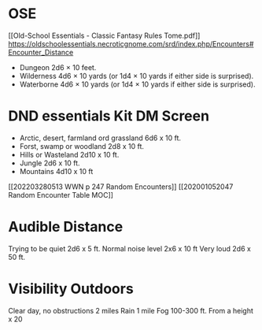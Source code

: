 # OSE
[[Old-School Essentials - Classic Fantasy Rules Tome.pdf]]
https://oldschoolessentials.necroticgnome.com/srd/index.php/Encounters#Encounter_Distance

-  Dungeon 2d6 × 10 feet.
-  Wilderness 4d6 × 10 yards (or 1d4 × 10 yards if either side is surprised).
-  Waterborne 4d6 × 10 yards (or 1d4 × 10 yards if either side is surprised).

# DND essentials Kit DM Screen
- Arctic, desert, farmland ord grassland 6d6 x 10 ft.
- Forst, swamp or woodland 2d8 x 10 ft.
- Hills or Wasteland 2d10 x 10 ft.
- Jungle 2d6 x 10 ft.
- Mountains 4d10 x 10 ft

[[202203280513 WWN p 247 Random Encounters]]
[[202001052047 Random Encounter Table MOC]]

# Audible Distance
Trying to be quiet 2d6 x 5 ft.
Normal noise level 2x6 x 10 ft
Very loud 2d6 x 50 ft.

# Visibility Outdoors
Clear day, no obstructions 2 miles
Rain 1 mile
Fog 100-300 ft.
From a height x 20